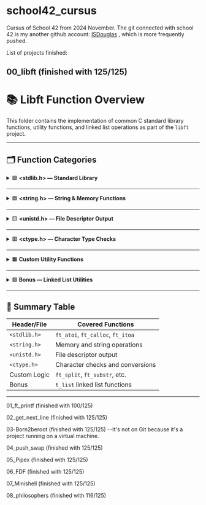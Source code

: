 # school42_cursus
Cursus of School 42 from 2024 November. The git connected with school 42 is my another github account: [ISDouglas](https://github.com/ISDouglas/Ecole42_Cursus#) , which is more frequently pushed.

List of projects finished:

00_libft (finished with 125/125)
---

# 📚 Libft Function Overview

This folder contains the implementation of common C standard library functions, utility functions, and linked list operations as part of the `libft` project.

---

## 🗂️ Function Categories

<details>
<summary>🟩 <strong>&lt;stdlib.h&gt; — Standard Library</strong></summary>

| Function    | Description                      |
| ----------- | -------------------------------- |
| `ft_atoi`   | Convert string to int            |
| `ft_calloc` | Allocate zero-initialized memory |
| `ft_itoa`   | Convert int to string            |

</details>

---

<details>
<summary>🟦 <strong>&lt;string.h&gt; — String & Memory Functions</strong></summary>

| Function     | Description                         |
| ------------ | ----------------------------------- |
| `ft_bzero`   | Zero out memory                     |
| `ft_memchr`  | Find character in memory block      |
| `ft_memcmp`  | Compare memory blocks               |
| `ft_memcpy`  | Copy memory block                   |
| `ft_memmove` | Move memory block (handles overlap) |
| `ft_memset`  | Fill memory block                   |
| `ft_strchr`  | Find first occurrence in string     |
| `ft_strdup`  | Duplicate string                    |
| `ft_strjoin` | Join two strings                    |
| `ft_strlcat` | Append string with size limit       |
| `ft_strlcpy` | Copy string with size limit         |
| `ft_strlen`  | Get string length                   |
| `ft_strncmp` | Compare strings with size limit     |
| `ft_strnstr` | Locate substring within size        |
| `ft_strrchr` | Find last occurrence in string      |

</details>

---

<details>
<summary>🟨 <strong>&lt;unistd.h&gt; — File Descriptor Output</strong></summary>

| Function        | Description                      |
| --------------- | -------------------------------- |
| `ft_putchar_fd` | Output char to file descriptor   |
| `ft_putstr_fd`  | Output string to file descriptor |
| `ft_putendl_fd` | Output string + newline          |
| `ft_putnbr_fd`  | Output number to file descriptor |

</details>

---

<details>
<summary>🟥 <strong>&lt;ctype.h&gt; — Character Type Checks</strong></summary>

| Function     | Description        |
| ------------ | ------------------ |
| `ft_isalnum` | Alphanumeric check |
| `ft_isalpha` | Alphabetic check   |
| `ft_isascii` | ASCII check        |
| `ft_isdigit` | Digit check        |
| `ft_isprint` | Printable check    |
| `ft_tolower` | To lowercase       |
| `ft_toupper` | To uppercase       |

</details>

---

<details>
<summary>🟧 <strong>Custom Utility Functions</strong></summary>

| Function      | Description                            |
| ------------- | -------------------------------------- |
| `ft_split`    | Split string by delimiter              |
| `ft_striteri` | Apply function to each char (in-place) |
| `ft_strmapi`  | Map function to each char (new string) |
| `ft_strtrim`  | Trim characters from ends              |
| `ft_substr`   | Extract substring                      |

</details>

---

<details>
<summary>🟪 <strong>Bonus — Linked List Utilities</strong></summary>

| Function          | Description                     |
| ----------------- | ------------------------------- |
| `ft_lstnew`       | Create new list node            |
| `ft_lstadd_front` | Add node to front               |
| `ft_lstsize`      | Get list size                   |
| `ft_lstlast`      | Get last node                   |
| `ft_lstadd_back`  | Add node to end                 |
| `ft_lstdelone`    | Delete one node                 |
| `ft_lstclear`     | Clear list                      |
| `ft_lstiter`      | Iterate list and apply function |
| `ft_lstmap`       | Map list and return new list    |

</details>

---

## 📌 Summary Table

| Header/File  | Covered Functions                 |
| ------------ | --------------------------------- |
| `<stdlib.h>` | `ft_atoi`, `ft_calloc`, `ft_itoa` |
| `<string.h>` | Memory and string operations      |
| `<unistd.h>` | File descriptor output            |
| `<ctype.h>`  | Character checks and conversions  |
| Custom Logic | `ft_split`, `ft_substr`, etc.     |
| Bonus        | `t_list` linked list functions    |

---

01_ft_printf (finished with 100/125)

02_get_next_line (finished with 125/125)

03-Born2beroot (finished with 125/125) --It's not on Git because it's a project running on a virtual machine.

04_push_swap (finished with 125/125)

05_Pipex (finished with 125/125)

06_FDF (finished with 125/125)

07_Minishell (finished with 125/125)

08_philosophers (finished with 116/125)
